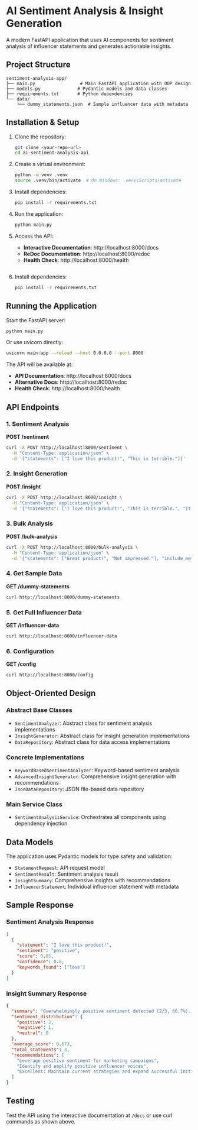 # AI Sentiment Analysis & Insight Generation

A modern FastAPI application that uses AI components for sentiment analysis of influencer statements and generates actionable insights.

## Project Structure

```
sentiment-analysis-app/
├── main.py                 # Main FastAPI application with OOP design
├── models.py              # Pydantic models and data classes
├── requirements.txt       # Python dependencies
└── data/
    └── dummy_statements.json  # Sample influencer data with metadata
```

## Installation & Setup

1. Clone the repository:
   ```bash
   git clone <your-repo-url>
   cd ai-sentiment-analysis-api
   ```

2. Create a virtual environment:
   ```bash
   python -m venv .venv
   source .venv/bin/activate  # On Windows: .venv\Scripts\activate
   ```

3. Install dependencies:
   ```bash
   pip install -r requirements.txt
   ```

4. Run the application:
   ```bash
   python main.py
   ```

5. Access the API:
   - **Interactive Documentation**: http://localhost:8000/docs
   - **ReDoc Documentation**: http://localhost:8000/redoc
   - **Health Check**: http://localhost:8000/health
   ```

2. Install dependencies:
   ```bash
   pip install -r requirements.txt
   ```

## Running the Application

Start the FastAPI server:
```bash
python main.py
```

Or use uvicorn directly:
```bash
uvicorn main:app --reload --host 0.0.0.0 --port 8000
```

The API will be available at:
- **API Documentation**: http://localhost:8000/docs
- **Alternative Docs**: http://localhost:8000/redoc
- **Health Check**: http://localhost:8000/health

## API Endpoints

### 1. Sentiment Analysis
**POST /sentiment**
```bash
curl -X POST http://localhost:8000/sentiment \
  -H "Content-Type: application/json" \
  -d '{"statements": ["I love this product!", "This is terrible."]}'
```

### 2. Insight Generation
**POST /insight**
```bash
curl -X POST http://localhost:8000/insight \
  -H "Content-Type: application/json" \
  -d '{"statements": ["I love this product!", "This is terrible.", "It is okay."]}'
```

### 3. Bulk Analysis
**POST /bulk-analysis**
```bash
curl -X POST http://localhost:8000/bulk-analysis \
  -H "Content-Type: application/json" \
  -d '{"statements": ["Great product!", "Not impressed."], "include_metadata": true}'
```

### 4. Get Sample Data
**GET /dummy-statements**
```bash
curl http://localhost:8000/dummy-statements
```

### 5. Get Full Influencer Data
**GET /influencer-data**
```bash
curl http://localhost:8000/influencer-data
```

### 6. Configuration
**GET /config**
```bash
curl http://localhost:8000/config
```

## Object-Oriented Design

### Abstract Base Classes
- `SentimentAnalyzer`: Abstract class for sentiment analysis implementations
- `InsightGenerator`: Abstract class for insight generation implementations  
- `DataRepository`: Abstract class for data access implementations

### Concrete Implementations
- `KeywordBasedSentimentAnalyzer`: Keyword-based sentiment analysis
- `AdvancedInsightGenerator`: Comprehensive insight generation with recommendations
- `JsonDataRepository`: JSON file-based data repository

### Main Service Class
- `SentimentAnalysisService`: Orchestrates all components using dependency injection

## Data Models

The application uses Pydantic models for type safety and validation:
- `StatementRequest`: API request model
- `SentimentResult`: Sentiment analysis result
- `InsightSummary`: Comprehensive insights with recommendations
- `InfluencerStatement`: Individual influencer statement with metadata

## Sample Response

### Sentiment Analysis Response
```json
[
  {
    "statement": "I love this product!",
    "sentiment": "positive",
    "score": 0.85,
    "confidence": 0.8,
    "keywords_found": ["love"]
  }
]
```

### Insight Summary Response
```json
{
  "summary": "Overwhelmingly positive sentiment detected (2/3, 66.7%). Influencers are expressing high satisfaction and enthusiasm. Analysis confidence: 100.0% of statements analyzed with high confidence.",
  "sentiment_distribution": {
    "positive": 2,
    "negative": 1,
    "neutral": 0
  },
  "average_score": 0.673,
  "total_statements": 3,
  "recommendations": [
    "Leverage positive sentiment for marketing campaigns",
    "Identify and amplify positive influencer voices",
    "Excellent: Maintain current strategies and expand successful initiatives"
  ]
}
```

## Testing

Test the API using the interactive documentation at `/docs` or use curl commands as shown above.

